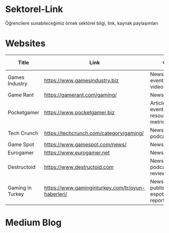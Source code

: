 # Sektorel-Link
Öğrencilere sunabileceğimiz örnek sektörel bilgi, link, kaynak paylaşımları

# Websites

| Title            | Link                                              | Category                                                  | Importance (0-10) |
|------------------|---------------------------------------------------|-----------------------------------------------------------|-------------------|
| Games Industry   | https://www.gamesindustry.biz                     | News, academy, events, newslatters, video games jobs      | 8                 |
| Game Rant        | https://gamerant.com/gaming/                      | News, newslatters                                         | 5                 |
| Pocketgamer      | https://www.pocketgamer.biz                       | Articles, news, events, resources(research, metrics .etc) | 9                 |
| Tech Crunch      | https://techcrunch.com/category/gaming/           | News, newslatters, podcast, jobs                          | 10                |
| Game Spot        | https://www.gamespot.com/news/                    | News, forum                                               | 8                 |
| Eurogamer        | https://www.eurogamer.net                         | News                                                      | 8                 |
| Destructoid      | https://www.destructoid.com                       | News, forums, podcast, blog, reviews                      | 10                |
| Gaming in Turkey | https://www.gaminginturkey.com/tr/oyun-haberleri/ | News, game publishing, game & espot ajans, sector report  | 10                |

# Medium Blog
